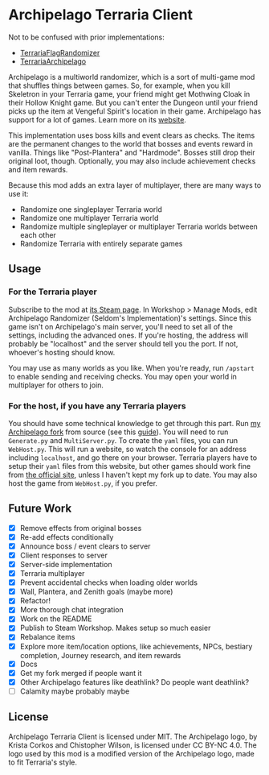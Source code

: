 # Archipelago Terraria Client

Not to be confused with prior implementations:

* [TerrariaFlagRandomizer](https://github.com/Cronus-waters/TerrariaFlagRandomizer)
* [TerrariaArchipelago](https://github.com/Whoneedspacee/TerrariaArchipelago)

Archipelago is a multiworld randomizer, which is a sort of multi-game mod that shuffles things
between games. So, for example, when you kill Skeletron in your Terraria game, your friend
might get Mothwing Cloak in their Hollow Knight game. But you can't enter the Dungeon
until your friend picks up the item at Vengeful Spirit's location in their game. Archipelago
has support for a lot of games. Learn more on its [website](https://archipelago.gg/).

This implementation uses boss kills and event clears as checks. The items are the permanent
changes to the world that bosses and events reward in vanilla. Things like "Post-Plantera" and
"Hardmode". Bosses still drop their original loot, though. Optionally, you may also include
achievement checks and item rewards.

Because this mod adds an extra layer of multiplayer, there are many ways to use it:
* Randomize one singleplayer Terraria world
* Randomize one multiplayer Terraria world
* Randomize multiple singleplayer or multiplayer Terraria worlds between each other
* Randomize Terraria with entirely separate games

## Usage

### For the Terraria player

Subscribe to the mod at
[its Steam page](https://steamcommunity.com/sharedfiles/filedetails/?id=2922217554). In Workshop >
Manage Mods, edit Archipelago Randomizer (Seldom's Implementation)'s settings. Since this game
isn't on Archipelago's main server, you'll need to set all of the settings, including the advanced
ones. If you're hosting, the address will probably be "localhost" and the server should tell you
the port. If not, whoever's hosting should know.

You may use as many worlds as you like. When you're ready, run `/apstart` to enable sending
and receiving checks. You may open your world in multiplayer for others to join.

### For the host, if you have any Terraria players

You should have some technical knowledge to get through this part. Run
[my Archipelago fork](https://github.com/Seldom-SE/Archipelago/tree/terraria) from source (see this
[guide](https://github.com/Seldom-SE/Archipelago/blob/terraria/docs/running%20from%20source.md)).
You will need to run `Generate.py` and `MultiServer.py`. To create the `yaml` files, you can run
`WebHost.py`. This will run a website, so watch the console for an address including `localhost`,
and go there on your browser. Terraria players have to setup their `yaml` files from this website,
but other games should work fine from [the official site](https://archipelago.gg/), unless I
haven't kept my fork up to date. You may also host the game from `WebHost.py`, if you prefer.

## Future Work

- [X] Remove effects from original bosses
- [X] Re-add effects conditionally
- [X] Announce boss / event clears to server
- [X] Client responses to server
- [X] Server-side implementation
- [X] Terraria multiplayer
- [X] Prevent accidental checks when loading older worlds
- [X] Wall, Plantera, and Zenith goals (maybe more)
- [X] Refactor!
- [X] More thorough chat integration
- [X] Work on the README
- [X] Publish to Steam Workshop. Makes setup so much easier
- [X] Rebalance items
- [X] Explore more item/location options, like achievements, NPCs, bestiary completion, Journey
research, and item rewards
- [X] Docs
- [X] Get my fork merged if people want it
- [X] Other Archipelago features like deathlink? Do people want deathlink?
- [ ] Calamity maybe probably maybe

## License

Archipelago Terraria Client is licensed under MIT. The Archipelago logo, by Krista Corkos
and Chistopher Wilson, is licensed under CC BY-NC 4.0. The logo used by this mod is a modified
version of the Archipelago logo, made to fit Terraria's style.
